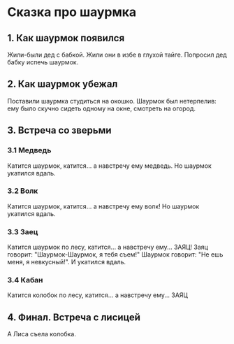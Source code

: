 # Сказка про шаурмка

## 1. Как шаурмок появился
Жили-были дед с бабкой. Жили они в избе в глухой тайге. Попросил дед бабку испечь шаурмок.

## 2. Как шаурмок убежал
Поставили шаурмка студиться на окошко.
Шаурмок был нетерпелив: ему было скучно сидеть одному на окне, смотреть на огород.

## 3. Встреча со зверьми

### 3.1 Медведь
Катится шаурмок, катится... а навстречу ему медведь. Но шаурмок укатился вдаль.

### 3.2 Волк
Катится шаурмок, катится... а навстречу ему волк! Но шаурмок укатился вдаль.

### 3.3 Заец
Катится шаурмок по лесу, катится... а навстречу ему... ЗАЯЦ!
Заяц говорит: "Шаурмок-Шаурмок, я тебя съем!"
Шаурмок говорит: "Не ешь меня, я невкусный!". И укатился вдаль.

### 3.4 Кабан
Катится колобок по лесу, катится... а навстречу ему... ЗАЯЦ

## 4. Финал. Встреча с лисицей
А Лиса съела колобка.

